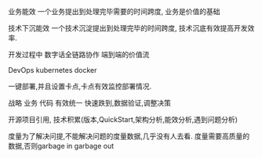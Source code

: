 业务能效
一个业务提出到处理完毕需要的时间跨度, 业务是价值的基础

技术下沉能效
一个技术沉淀提出到处理完毕的时间跨度, 技术沉底有效提高开发效率.

开发过程中
数字话全链路协作 端到端的价值流

DevOps kubernetes docker

一键部署,并且设置卡点,卡点有效监控部署情况.


战略 业务 代码 有效统一
快速跌到,数据验证,调整决策

开源项目引用, 技术积累(版本,QuickStart,架构分析,能效分析,遇到问题分析)

度量为了解决问提,不能解决问题的度量数据,几乎没有人去看. 度量需要高质量的数据,否则garbage in garbage out
